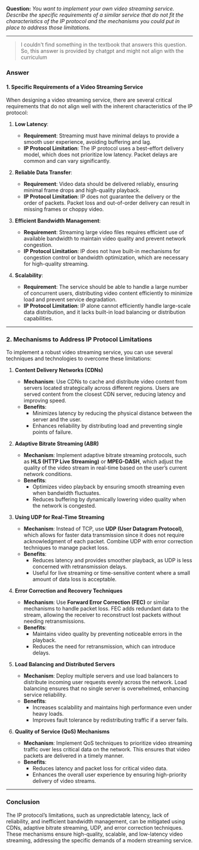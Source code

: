 
**Question:** *You want to implement your own video streaming service. Describe the specific requirements of a similar service that do not fit the characteristics of the IP protocol and the mechanisms you could put in place to address those limitations.*

---
>I couldn't find something in the textbook that answers this question. So, this answer is provided by chatgpt and might not align with the curriculum
### Answer
#### 1. **Specific Requirements of a Video Streaming Service**

When designing a video streaming service, there are several critical requirements that do not align well with the inherent characteristics of the IP protocol:

1. **Low Latency**:
   - **Requirement**: Streaming must have minimal delays to provide a smooth user experience, avoiding buffering and lag.
   - **IP Protocol Limitation**: The IP protocol uses a best-effort delivery model, which does not prioritize low latency. Packet delays are common and can vary significantly.

2. **Reliable Data Transfer**:
   - **Requirement**: Video data should be delivered reliably, ensuring minimal frame drops and high-quality playback.
   - **IP Protocol Limitation**: IP does not guarantee the delivery or the order of packets. Packet loss and out-of-order delivery can result in missing frames or choppy video.

3. **Efficient Bandwidth Management**:
   - **Requirement**: Streaming large video files requires efficient use of available bandwidth to maintain video quality and prevent network congestion.
   - **IP Protocol Limitation**: IP does not have built-in mechanisms for congestion control or bandwidth optimization, which are necessary for high-quality streaming.

4. **Scalability**:
   - **Requirement**: The service should be able to handle a large number of concurrent users, distributing video content efficiently to minimize load and prevent service degradation.
   - **IP Protocol Limitation**: IP alone cannot efficiently handle large-scale data distribution, and it lacks built-in load balancing or distribution capabilities.

---

### 2. **Mechanisms to Address IP Protocol Limitations**

To implement a robust video streaming service, you can use several techniques and technologies to overcome these limitations:

1. **Content Delivery Networks (CDNs)**
   - **Mechanism**: Use CDNs to cache and distribute video content from servers located strategically across different regions. Users are served content from the closest CDN server, reducing latency and improving speed.
   - **Benefits**: 
     - Minimizes latency by reducing the physical distance between the server and the user.
     - Enhances reliability by distributing load and preventing single points of failure.

2. **Adaptive Bitrate Streaming (ABR)**
   - **Mechanism**: Implement adaptive bitrate streaming protocols, such as **HLS (HTTP Live Streaming)** or **MPEG-DASH**, which adjust the quality of the video stream in real-time based on the user’s current network conditions.
   - **Benefits**: 
     - Optimizes video playback by ensuring smooth streaming even when bandwidth fluctuates.
     - Reduces buffering by dynamically lowering video quality when the network is congested.

3. **Using UDP for Real-Time Streaming**
   - **Mechanism**: Instead of TCP, use **UDP (User Datagram Protocol)**, which allows for faster data transmission since it does not require acknowledgment of each packet. Combine UDP with error correction techniques to manage packet loss.
   - **Benefits**: 
     - Reduces latency and provides smoother playback, as UDP is less concerned with retransmission delays.
     - Useful for live streaming or time-sensitive content where a small amount of data loss is acceptable.

4. **Error Correction and Recovery Techniques**
   - **Mechanism**: Use **Forward Error Correction (FEC)** or similar mechanisms to handle packet loss. FEC adds redundant data to the stream, allowing the receiver to reconstruct lost packets without needing retransmissions.
   - **Benefits**: 
     - Maintains video quality by preventing noticeable errors in the playback.
     - Reduces the need for retransmission, which can introduce delays.

5. **Load Balancing and Distributed Servers**
   - **Mechanism**: Deploy multiple servers and use load balancers to distribute incoming user requests evenly across the network. Load balancing ensures that no single server is overwhelmed, enhancing service reliability.
   - **Benefits**: 
     - Increases scalability and maintains high performance even under heavy loads.
     - Improves fault tolerance by redistributing traffic if a server fails.

6. **Quality of Service (QoS) Mechanisms**
   - **Mechanism**: Implement QoS techniques to prioritize video streaming traffic over less critical data on the network. This ensures that video packets are delivered in a timely manner.
   - **Benefits**: 
     - Reduces latency and packet loss for critical video data.
     - Enhances the overall user experience by ensuring high-priority delivery of video streams.

---

### Conclusion

The IP protocol’s limitations, such as unpredictable latency, lack of reliability, and inefficient bandwidth management, can be mitigated using CDNs, adaptive bitrate streaming, UDP, and error correction techniques. These mechanisms ensure high-quality, scalable, and low-latency video streaming, addressing the specific demands of a modern streaming service.

